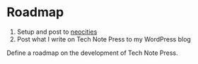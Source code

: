 # Roadmap

1. Setup and post to <a href='https://zhixian.neocities.org/'>neocities</a>
1. Post what I write on Tech Note Press to my WordPress blog

<section class="todo">
<p>Define a roadmap on the development of Tech Note Press.</p>

</section>

<script setup>
import { ref } from 'vue';
</script>

<style scoped>
</style>